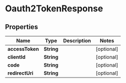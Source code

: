 
# Oauth2TokenResponse

## Properties
Name | Type | Description | Notes
------------ | ------------- | ------------- | -------------
**accessToken** | **String** |  |  [optional]
**clientId** | **String** |  |  [optional]
**code** | **String** |  |  [optional]
**redirectUri** | **String** |  |  [optional]



